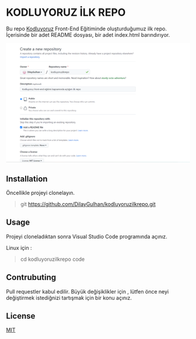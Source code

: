 # KODLUYORUZ İLK REPO


Bu repo [Kodluyoruz](https://kodluyoruz.org/tr/kodluyoruz/) Front-End Eğitiminde oluşturduğumuz ilk repo. İçerisinde bir adet README dosyası, bir adet index.html barındırıyor.


![resim](markdownprojesi.png)

##  Installation
Öncellikle projeyi clonelayın.

>  
> git https://github.com/DilayGulhan/kodluyoruzilkrepo.git 
>


## Usage

Projeyi cloneladıktan sonra Visual Studio Code programında açınız. 


Linux için : 

> cd kodluyoruzilkrepo
>code

## Contrubuting 
Pull requestler kabul edilir. Büyük değişiklikler için , lütfen önce neyi değiştirmek istediğnizi tartışmak için bir konu açınız.

## License 

[MIT](https://opensource.org/licenses/MIT)
